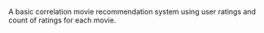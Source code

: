 A basic correlation movie recommendation system using user ratings and count of ratings for each movie.
